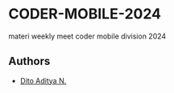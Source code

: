 # CODER-MOBILE-2024
materi weekly meet coder mobile division 2024

## Authors

- [Dito Aditya N.](https://www.instagram.com/ditoaditya_a/)
